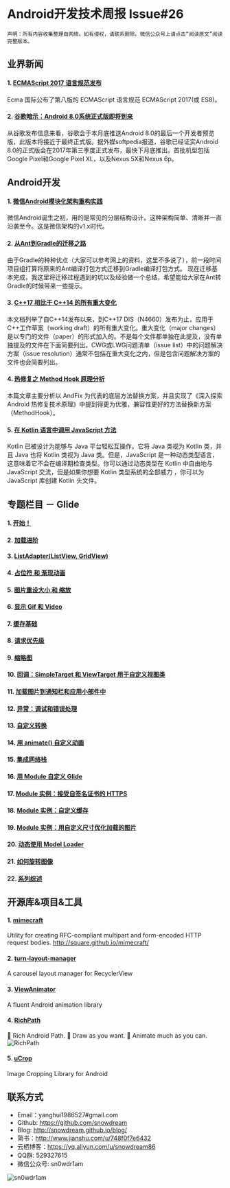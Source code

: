 # Android开发技术周报 Issue#26

    声明：所有内容收集整理自网络。如有侵权，请联系删除。微信公众号上请点击“阅读原文”阅读完整版本。
    
## 业界新闻
#### 1. [ECMAScript 2017 语言规范发布](https://www.oschina.net/news/86699/ecmascript-2017standards)
Ecma 国际公布了第八版的 ECMAScript 语言规范 ECMAScript 2017(或 ES8)。

#### 2. [谷歌暗示：Android 8.0系统正式版即将到来](https://www.ithome.com/html/android/315355.htm)
从谷歌发布信息来看，谷歌会于本月底推送Android 8.0的最后一个开发者预览版，此版本将接近于最终正式版。据外媒softpedia报道，谷歌已经证实Android 8.0的正式版会在2017年第三季度正式发布，最快下月底推出。首批机型包括Google Pixel和Google Pixel XL，以及Nexus 5X和Nexus 6p。

## Android开发
#### 1. [微信Android模块化架构重构实践](http://t.cn/RKSHl7i)
微信Android诞生之初，用的是常见的分层结构设计。这种架构简单、清晰并一直沿袭至今。这是微信架构的v1.x时代。

#### 2. [从Ant到Gradle的迁移之路](http://t.cn/RKSHsWH)
由于Gradle的种种优点（大家可以参考网上的资料，这里不多说了），前一段时间项目组打算将原来的Ant编译打包方式迁移到Gradle编译打包方式。
现在迁移基本完成，我这里将迁移过程遇到的坑以及经验做一个总结，希望能给大家在Ant转Gradle的时候带来一些提示。

#### 3. [C++17 相比于 C++14 的所有重大变化](http://t.cn/RKSQsZA)
本文档列举了自C++14发布以来，到C++17 DIS（N4660）发布为止，应用于C++工作草案（working draft）的所有重大变化。重大变化（major changes）是以专门的文件（paper）的形式加入的。不是每个文件都单独在此提及，没有单独提及的文件在下面简要列出。CWG或LWG问题清单（issue list）中的问题解决方案（issue resolution）通常不包括在重大变化之内，但是包含问题解决方案的文件也会简要列出。

#### 4. [热修复之 Method Hook 原理分析](https://pqpo.me/2017/07/07/hotfix-method-hook/)
本篇文章主要分析以 AndFix 为代表的底层方法替换方案，并且实现了《深入探索 Android 热修复技术原理》中提到得更为优雅，兼容性更好的方法替换新方案（MethodHook）。

#### 5. [在 Kotlin 语言中调用 JavaScript 方法](https://coyee.com/article/12318-calling-javascript-from-kotlin)
Kotlin 已被设计为能够与 Java 平台轻松互操作。它将 Java 类视为 Kotlin 类，并且 Java 也将 Kotlin 类视为 Java 类。但是，JavaScript 是一种动态类型语言，这意味着它不会在编译期检查类型。你可以通过动态类型在 Kotlin 中自由地与 JavaScript 交流，但是如果你想要 Kotlin 类型系统的全部威力 ，你可以为 JavaScript 库创建 Kotlin 头文件。

## 专题栏目 － Glide
#### 1. [开始！](https://mrfu.me/2016/02/27/Glide_Getting_Started/)
#### 2. [加载进阶](http://mrfu.me/2016/02/27/Glide_Advanced_Loading/)
#### 3. [ListAdapter(ListView, GridView)](http://mrfu.me/2016/02/27/Glide_ListAdapter_(ListView,_GridView)/)
#### 4. [占位符 和 渐现动画](http://mrfu.me/2016/02/27/Glide_Placeholders_&_Fade_Animations/)
#### 5. [图片重设大小 和 缩放](http://mrfu.me/2016/02/27/Glide_Image_Resizing_&_Scaling/)
#### 6. [显示 Gif 和 Video](http://mrfu.me/2016/02/27/Glide_Displaying_Gifs_&_Videos/)
#### 7. [缓存基础](http://mrfu.me/2016/02/27/Glide_Caching_Basics/)
#### 8. [请求优先级](http://mrfu.me/2016/02/27/Glide_Request_Priorities/)
#### 9. [缩略图](http://mrfu.me/2016/02/27/Glide_Thumbnails/)
#### 10. [回调：SimpleTarget 和 ViewTarget 用于自定义视图类](http://mrfu.me/2016/02/27/Glide_Callbacks_SimpleTarget_and_ViewTarget_for_Custom_View_Classes/)
#### 11. [加载图片到通知栏和应用小部件中](http://mrfu.me/2016/02/27/Glide_Loading_Images_into_Notifications_and_AppWidgets/)
#### 12. [异常：调试和错误处理](http://mrfu.me/2016/02/28/Glide_Exceptions-_Debugging_and_Error_Handling/)
#### 13. [自定义转换](http://mrfu.me/2016/02/28/Glide_Custom_Transformations/)
#### 14. [用 animate() 自定义动画](http://mrfu.me/2016/02/28/Glide_Custom_Animations_with_animate()/)
#### 15. [集成网络栈](http://mrfu.me/2016/02/28/Glide_Integrating_Networking_Stacks/)
#### 16. [用 Module 自定义 Glide](http://mrfu.me/2016/02/28/Glide_Customize_Glide_with_Modules/)
#### 17. [Module 实例：接受自签名证书的 HTTPS](http://mrfu.me/2016/02/28/Glide_Module_Example_Accepting_Self-Signed_HTTPS_Certificates/)
#### 18. [Module 实例：自定义缓存](http://mrfu.me/2016/02/28/Glide_Module_Example_Customize_Caching/)
#### 19. [Module 实例：用自定义尺寸优化加载的图片](http://mrfu.me/2016/02/28/Glide_Module_Example_Optimizing/)
#### 20. [动态使用 Model Loader](http://mrfu.me/2016/02/28/Glide_Dynamically_Use_Model_Loaders/)
#### 21. [如何旋转图像](http://mrfu.me/2016/02/28/Glide_How_to_Rotate_Images/)
#### 22. [系列综述](http://mrfu.me/2016/02/28/Glide_Series_Roundup/)


## 开源库&项目&工具
#### 1. [mimecraft](https://github.com/square/mimecraft)
Utility for creating RFC-compliant multipart and form-encoded HTTP request bodies. http://square.github.io/mimecraft/

#### 2. [turn-layout-manager](https://github.com/cdflynn/turn-layout-manager)
A carousel layout manager for RecyclerView

#### 3. [ViewAnimator](https://github.com/florent37/ViewAnimator)
A fluent Android animation library

#### 4. [RichPath](https://github.com/tarek360/RichPath)
💪 Rich Android Path. :clown_face: Draw as you want. 🎉 Animate much as you can.
![RichPath](https://github.com/tarek360/RichPath/raw/master/screenshots/header.gif)

#### 5. [uCrop](https://github.com/Yalantis/uCrop)
Image Cropping Library for Android

## 联系方式
* Email：yanghui1986527#gmail.com
* Github: https://github.com/snowdream
* Blog: http://snowdream.github.io/blog/
* 简书：http://www.jianshu.com/u/748f0f7e6432
* 云栖博客：https://yq.aliyun.com/u/snowdream86 
* QQ群: 529327615     
* 微信公众号:  sn0wdr1am    

![sn0wdr1am](https://static.dingtalk.com/media/lADOmAwFCs0BAs0BAg_258_258.jpg)
